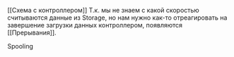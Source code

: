 [[Схема с контроллером]]
Т.к. мы не знаем с какой скоростью считываются данные из Storage, но нам нужно как-то отреагировать на завершение загрузки данных контроллером, появляются [[Прерывания]]. 
 
Spooling 